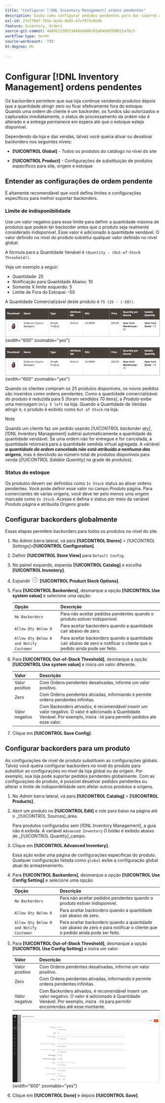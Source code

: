 ```yaml
---
title: "Configurar [!DNL Inventory Management] ordens pendentes"
description: Saiba como configurar pedidos pendentes para dar suporte à venda de produtos indisponíveis.
exl-id: 2fe778df-781e-4cda-8b85-47cf973c9e94
feature: Inventory, Orders
source-git-commit: 4d89212585fa846eb94bf83a640d0358812afbc5
workflow-type: tm+mt
source-wordcount: '735'
ht-degree: 0%

---
```


# Configurar [!DNL Inventory Management] ordens pendentes

Os backorders permitem que sua loja continue vendendo produtos depois que a quantidade atingir zero ou ficar efetivamente fora do estoque. Quando uma ordem de cliente é um backorder, os fundos são autorizados e capturados imediatamente, o status de processamento da ordem não é alterado e a entrega permanece em espera até que o estoque esteja disponível.

Dependendo da loja e das vendas, talvez você queira ativar ou desativar backorders nos seguintes níveis:

- **[!UICONTROL Global]** - Todos os produtos do catálogo no nível do site

- **[!UICONTROL Product]** - Configurações de substituição de produtos específicos para site, origem e estoque

## Entender as configurações de ordem pendente

É altamente recomendável que você defina limites e configurações específicos para melhor suportar backorders.

### Limite de indisponibilidade

Use um valor negativo para esse limite para definir a quantidade máxima de produtos que podem ter backorder antes que o produto seja realmente considerado indisponível. Esse valor é adicionado à quantidade vendável. O valor definido no nível do produto substitui qualquer valor definido no nível global.

A fórmula para a Quantidade Venável é `(Quantity - (Out-of-Stock Threshold))`.

Veja um exemplo a seguir:

- Quantidade: 25
- Notificação para Quantidade Abaixo: 10
- Somente X limite esquerdo: 5
- Limite de Fora do Estoque: -50

A Quantidade Comercializável deste produto é `75 (25 - (-50))`.

![Exemplo de Quantidade Venável antes de ordens pendentes ativadas](assets/inventory-backorders-before.png){width="600" zoomable="yes"}

![Exemplo de Quantidade Venável após ordens pendentes ativadas](assets/inventory-backorders-after.png){width="600" zoomable="yes"}

Quando os clientes compram os 25 produtos disponíveis, os novos pedidos são inseridos como ordens pendentes. Como a quantidade comercializável do produto é reduzida para 5 (foram vendidos 70 itens), a _Produto_ exibe uma mensagem `Only 5 left` na loja. Quando a Quantidade de Vendas atingir `0`, o produto é exibido como `Out of Stock` na loja.

>[!NOTE]
>
>Quando um cliente faz um pedido usando _[!UICONTROL backorder qty]_, [!DNL Inventory Management] subtrai automaticamente a quantidade da quantidade vendável. Se uma ordem não for entregue e for cancelada, a quantidade retornará para a quantidade vendida virtual agregada. A variável **_a quantidade da ordem cancelada não está atribuída a nenhuma das origens_**, mas é devolvido ao número total de produtos disponíveis para venda (_[!UICONTROL Salable Quantity]_ na grade de produtos).

<!--### Notify for Quantity Below JIRA MDVA-8099 MDVA-33783

The _Notify for Quantity Below_ configuration option is configurable at the global, source, and product levels. When it is enabled, the system sends an email notification when the product quantity reaches a level at or below the configured value. For this example, a notification is triggered when the product has a quantity of 10 or less. When backorders are enabled, _Notify for Quantity Below_ is determined by the Salable Quantity (`Salable Quantity = Quantity - (Out-of-Stock Threshold)`). -->

### Status do estoque

Os produtos devem ser definidos como `In Stock` status ao ativar ordens pendentes. Você pode definir esse valor no campo _Produto_ página. Para comerciantes de várias origens, você deve ter pelo menos uma origem marcada como `In Stock`. Acesse e defina o status por meio da variável _Produto_ página e atribuída _Origens_ grade.

## Configurar backorders globalmente

Essas etapas permitem backorders para todos os produtos no nível do site.

1. No _Admin_ barra lateral, vá para **[!UICONTROL Stores]** > _[!UICONTROL Settings]_>**[!UICONTROL Configuration]**.

1. Definir **[!UICONTROL Store View]** para `Default Config`.

1. No painel esquerdo, expanda **[!UICONTROL Catalog]** e escolha **[!UICONTROL Inventory]**.

1. Expandir ![Seletor de expansão](../assets/icon-display-expand.png) **[!UICONTROL Product Stock Options]**.

1. Para **[!UICONTROL Backorders]**, desmarque a opção **[!UICONTROL Use system value]** e selecione uma opção:

   | Opção | Descrição |
   | -- | -- |
   | `No Backorders` | Para não aceitar pedidos pendentes quando o produto estiver indisponível. |
   | `Allow Qty Below 0` | Para aceitar backorders quando a quantidade cair abaixo de zero. |
   | `Allow Qty Below 0 and Notify Customer` | Para aceitar backorders quando a quantidade cair abaixo de zero e notificar o cliente que o pedido ainda pode ser feito. |

1. Para **[!UICONTROL Out-of-Stock Threshold]**, desmarque a opção **[!UICONTROL Use system value]** e insira um valor diferente.

   | Valor | Descrição |
   | -- | -- |
   | Valor positivo | Com Ordens pendentes desativadas, informe um valor positivo. |
   | Zero | Com Ordens pendentes ativadas, informando `0` permite ordens pendentes infinitas. |
   | Valor negativo | Com Backorders ativados, é recomendável inserir um valor negativo. O valor é adicionado à Quantidade Venável. Por exemplo, insira `-50` para permitir pedidos até esse valor. |

1. Clique em **[!UICONTROL Save Config]**.

## Configurar backorders para um produto

As configurações de nível de produto substituem as configurações globais. Talvez você queira configurar backorders no nível do produto para substituir as configurações no nível da loja global ou da origem. Por exemplo, sua loja pode suportar pedidos pendentes globalmente. Com as configurações do produto, é possível desativar pedidos pendentes ou alterar o limite de indisponibilidade sem afetar outros produtos e origens.

1. No _Admin_ barra lateral, vá para **[!UICONTROL Catalog]** > **[!UICONTROL Products]**.

1. Abrir um produto no **[!UICONTROL Edit]** e role para baixo na página até o _[!UICONTROL Sources]_área.

   Para produtos configurados sem [!DNL Inventory Management], a guia não é exibida. A variável `Advanced Inventory` O botão é exibido abaixo de _[!UICONTROL Quantity]_campo.

1. Clique em **[!UICONTROL Advanced Inventory]**.

   Essa ação exibe uma página de configurações específicas do produto. Qualquer configuração listada como `global` exibe a configuração global atual do armazenamento.

1. Para **[!UICONTROL Backorders]**, desmarque a opção **[!UICONTROL Use Config Setting]** e selecione uma opção:

   | Opção | Descrição |
   | -- | -- |
   | `No Backorders` | Para não aceitar pedidos pendentes quando o produto estiver indisponível. |
   | `Allow Qty Below 0` | Para aceitar backorders quando a quantidade cair abaixo de zero. |
   | `Allow Qty Below 0 and Notify Customer` | Para aceitar backorders quando a quantidade cair abaixo de zero e para notificar o cliente que o pedido ainda pode ser feito. |

1. Para **[!UICONTROL Out-of-Stock Threshold]**, desmarque a opção **[!UICONTROL Use Config Setting]** e insira um valor:

   | Valor | Descrição |
   | -- | -- |
   | Valor positivo | Com Ordens pendentes desativadas, informe um valor positivo. |
   | Zero | Com Ordens pendentes ativadas, informando `0` permite ordens pendentes infinitas. |
   | Valor negativo | Com Backorders ativados, é recomendável inserir um valor negativo. O valor é adicionado à Quantidade Venável. Por exemplo, insira `-50` para permitir encomendas até esse montante. |

   ![Inventário Avançado configurado para Backorders](assets/inventory-backorders-product-settings.png){width="600" zoomable="yes"}

1. Clique em **[!UICONTROL Done]** e depois **[!UICONTROL Save]**.
